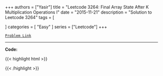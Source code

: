 
+++
authors = ["Yasir"]
title = "Leetcode 3264: Final Array State After K Multiplication Operations I"
date = "2015-11-21"
description = "Solution to Leetcode 3264"
tags = [
    
]
categories = [
    "Easy"
]
series = ["Leetcode"]
+++



[`Problem Link`](https://leetcode.com/problems/final-array-state-after-k-multiplication-operations-i/description/)

---

**Code:**

{{< highlight html >}}

{{< /highlight >}}

